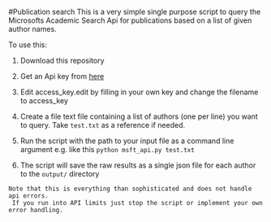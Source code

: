 #Publication search
This is a very simple single purpose script to query the Microsofts Academic Search Api for publications based on a list of given author names.

To use this:

1. Download this repository

2. Get an Api key from [here](https://www.microsoft.com/cognitive-services/en-US/sign-up?ReturnUrl=/cognitive-services/en-us/subscriptions)

3. Edit access_key.edit by filling in your own key and change the filename to access_key
4. Create a file text file containing a list of authors (one per line) you want to query. Take `test.txt` as a reference if needed.

5. Run the script with the path to your input file as a command line argument e.g. like this `python msft_api.py test.txt`

6. The script will save the raw results as a single json file for each author to the `output/` directory


```
Note that this is everything than sophisticated and does not handle api errors.
 If you run into API limits just stop the script or implement your own error handling.
```

